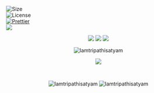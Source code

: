 ![Size](https://img.shields.io/github/repo-size/Iamtripathisatyam/C_Programming_Mini_Projects?color=red&label=Repo%20Size%20)</br>
![License](https://img.shields.io/badge/License-MIT-red.svg)</br>
[![Prettier](https://img.shields.io/badge/Code%20Style-Prettier-red.svg)](https://github.com/prettier/prettier)</br>
![](https://img.shields.io/tokei/lines/github/Iamtripathisatyam/C_Programming_Mini_Projects?color=red&label=Lines%20of%20Code)</br>

<p align="center">
<img src="https://forthebadge.com/images/badges/for-you.svg" />
<img src="http://ForTheBadge.com/images/badges/made-with-c.svg" />
<img src="https://forthebadge.com/images/badges/built-by-developers.svg" />
</p>

<p align="center">
  <img src="https://profile-counter.glitch.me/{Battery_Charge_Notifier}/count.svg" alt=Iamtripathisatyam />
</p>

<p align="center">
<img src="https://icons.iconarchive.com/icons/designcontest/ecommerce-business/256/atm-money-icon.png" />
</p>

<br/>
<p align="center">
<img src="https://badges.pufler.dev/updated/Iamtripathisatyam//?style=for-the-badge&logo=github&logoColor=yellow" alt=Iamtripathisatyam />
<img src="https://badges.pufler.dev/created/Iamtripathisatyam/C_Programming_Mini_Projects?style=for-the-badge&logo=github&logoColor=yellow" alt=Iamtripathisatyam />
</p>
